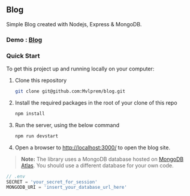 ## Blog

Simple Blog created with Nodejs, Express & MongoDB.

### Demo : [Blog](https://mountain-screeching-tea.glitch.me/)

### Quick Start

To get this project up and running locally on your computer:

1. Clone this repository

   ```bash
   git clone git@github.com:Mvlprem/blog.git
   ```

2. Install the required packages in the root of your clone of this repo

   ```bash
   npm install
   ```

3. Run the server, using the below command

   ```bash
   npm run devstart
   ```

4. Open a browser to <http://localhost:3000/> to open the blog site.

> **Note:** The library uses a MongoDB database hosted on [MongoDB Atlas](https://www.mongodb.com/cloud/atlas). You should use a different database for your own code.

```js
// .env
SECRET = 'your_secret_for_session'
MONGODB_URI = 'insert_your_database_url_here'
```
